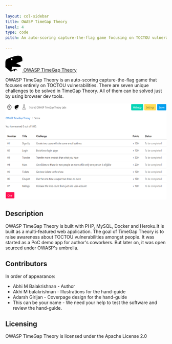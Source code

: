 ```yaml
---

layout: col-sidebar
title: OWASP TimeGap Theory
level: 4
type: code
pitch: An auto-scoring capture-the-flag game focusing on TOCTOU vulnerabilities

---
```


[<img src="assets/images/favicon.png" alt="OWASP-TimeGap-Theory-logo" height="50"/> OWASP TimeGap Theory](https://timegaptheory.com/)


OWASP TimeGap Theory is an auto-scoring capture-the-flag game that focuses entirely on TOCTOU vulnerabilities. There are seven unique challenges to be solved in TimeGap Theory. All of them can be solved just by using browser dev tools.

<img src="assets/images/timegaptheory.png" alt="OWASP-TimeGap-Theory-logo" height="300"/>


## Description

OWASP TimeGap Theory is built with PHP, MySQL, Docker and Heroku.It is built as a multi-featured web application. The goal of TimeGap Theory is to raise awareness about TOCTOU vulnerabilities amongst people. It was started as a PoC demo app for author's coworkers. But later on, it was open sourced under OWASP's umbrella.

## Contributors

In order of appearance:

* Abhi M Balakrishnan - Author
* Akhi M balakrishnan - Illustrations for the hand-guide 
* Adarsh Girijan - Coverpage design for the hand-guide
* This can be your name - We need your help to test the software and review the hand-guide.


## Licensing

OWASP TimeGap Theory is licensed under the Apache License 2.0
